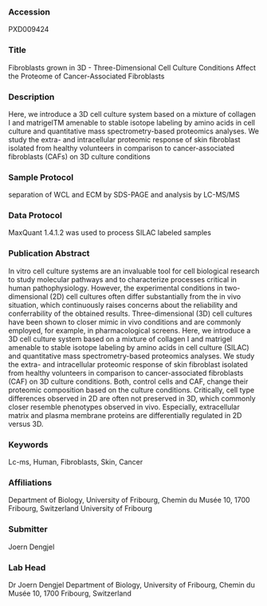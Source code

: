 ### Accession
PXD009424

### Title
Fibroblasts grown in 3D -  Three-Dimensional Cell Culture Conditions Affect the Proteome of Cancer-Associated Fibroblasts

### Description
Here, we introduce a 3D cell culture system based on a mixture of collagen I and matrigelTM amenable to stable isotope labeling by amino acids in cell culture and quantitative mass spectrometry-based proteomics analyses. We study the extra- and intracellular proteomic response of skin fibroblast isolated from healthy volunteers in comparison to cancer-associated fibroblasts (CAFs) on 3D culture conditions

### Sample Protocol
separation of WCL and ECM by SDS-PAGE and analysis by LC-MS/MS

### Data Protocol
MaxQuant 1.4.1.2 was used to process SILAC labeled samples

### Publication Abstract
In vitro cell culture systems are an invaluable tool for cell biological research to study molecular pathways and to characterize processes critical in human pathophysiology. However, the experimental conditions in two-dimensional (2D) cell cultures often differ substantially from the in vivo situation, which continuously raises concerns about the reliability and conferrability of the obtained results. Three-dimensional (3D) cell cultures have been shown to closer mimic in vivo conditions and are commonly employed, for example, in pharmacological screens. Here, we introduce a 3D cell culture system based on a mixture of collagen I and matrigel amenable to stable isotope labeling by amino acids in cell culture (SILAC) and quantitative mass spectrometry-based proteomics analyses. We study the extra- and intracellular proteomic response of skin fibroblast isolated from healthy volunteers in comparison to cancer-associated fibroblasts (CAF) on 3D culture conditions. Both, control cells and CAF, change their proteomic composition based on the culture conditions. Critically, cell type differences observed in 2D are often not preserved in 3D, which commonly closer resemble phenotypes observed in vivo. Especially, extracellular matrix and plasma membrane proteins are differentially regulated in 2D versus 3D.

### Keywords
Lc-ms, Human, Fibroblasts, Skin, Cancer

### Affiliations
Department of Biology, University of Fribourg, Chemin du Musée 10, 1700 Fribourg, Switzerland
University of Fribourg

### Submitter
Joern Dengjel

### Lab Head
Dr Joern Dengjel
Department of Biology, University of Fribourg, Chemin du Musée 10, 1700 Fribourg, Switzerland


